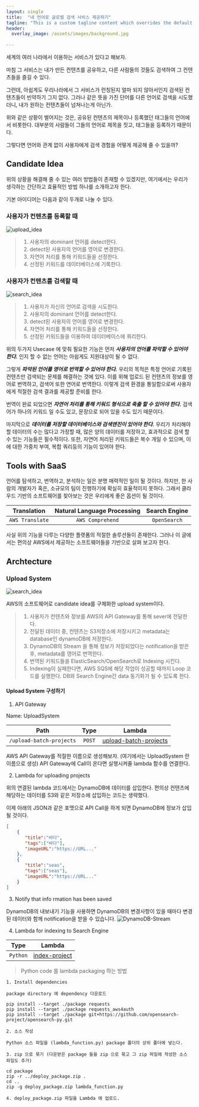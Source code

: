 ```yaml
---
layout: single
title:  "내 언어로 글로벌 검색 서비스 제공하기"
tagline: "This is a custom tagline content which overrides the default page excerpt."
header:
  overlay_image: /assets/images/background.jpg  
  
---
```


세계의 여러 나라에서 이용하는 서비스가 있다고 해보자. 

마침 그 서비스는 내가 만든 컨텐츠를 공유하고, 다른 사람들의 것들도 검색하여 그 컨텐츠들을 즐길 수 있다. 

그런데, 아쉽게도 우리나라에서 그 서비스가 런칭된지 얼마 되지 않아서인지 검색된 컨텐츠들이 빈약하기 그지 없다. 그러나 같은 뜻을 가진 단어를 다른 언어로 검색을 시도했더니, 내가 원하는 컨텐츠들이 넘쳐나는게 아닌가. 

위와 같은 상황이 벌어지는 것은, 공유된 컨텐츠의 제목이나 등록했던 태그들의 언어에서 비롯한다. 대부분의 사람들이 그들의 언어로 제목을 짓고, 태그들을 등록하기 때문이다. 

그렇다면 언어와 관계 없이 사용자에게 검색 경험을 어떻게 제공해 줄 수 있을까?

## Candidate Idea

위의 상황을 해결해 줄 수 있는 여러 방법들이 존재할 수 있겠지만, 여기에서는 우리가 생각하는 간단하고 효율적인 방법 하나를 소개하고자 한다.

기본 아이디어는 다음과 같이 두개로 나눌 수 있다.

### 사용자가 컨텐츠를 등록할 때
![upload_idea](/assets/upload_idea.png)
  
> 1. 사용자의 dominant 언어를 detect한다. 
> 2. detect된 사용자의 언어를 영어로 변경한다.
> 3. 자연어 처리를 통해 키워드들을 선정한다. 
> 4. 선정된 키워드를 데이터베이스에 기록한다.  
  
### 사용자가 컨텐츠를 검색할 때
![search_idea](/assets/search_idea.png)
  
> 1. 사용자가 자신의 언어로 검색을 시도한다. 
> 2. 사용자의 dominant 언어를 detect한다. 
> 3. detect된 사용자의 언어를 영어로 변경한다.
> 4. 자연어 처리를 통해 키워드들을 선정한다.
> 5. 선정된 키워드들을 이용하여 데이터베이스에 쿼리한다.


위의 두가지 Usecase 에 맞춰 필요한 기능은 먼저 **_사용자의 언어를 파악할 수 있어야 한다._** 인지 할 수 없는 언어는 아쉽게도 지원대상이 될 수 없다. 

그렇게  **_파악된 언어를 영어로 번역할 수 있어야 한다._** 우리의 목적은 특정 언어로 기록된 컨텐츠만 검색되는 문제를 해결하는 것에 있다. 이를 위해 업로드 된 컨텐츠의 정보를 영어로 번역하고, 검색어 또한 연어로 번역한다. 이렇게 검색 환경을 통일함으로써 사용자에게 적절한 검색 결과를 제공할 준비를 한다.

번역이 완료 되었으면 **_자연어 처리를 통해 키워드 형식으로 축출 할 수 있어야 한다._** 검색어가 하나의 키워드 일 수도 있고, 문장으로 되어 있을 수도 있기 때문이다. 

마지막으로 **_데이터를 저장할 데이터베이스와 검색엔진이 있어야 한다._** 우리가 처리해야할 데이터의 수는 많다고 가정할 때, 많은 양의 데이터를 저장하고, 효과적으로 검색 할 수 있는 기능들은 필수적이다. 또한, 자연어 처리된 키워드들은 복수 개일 수 있으며, 이에 대한 가중치 부여, 복합 쿼리등의 기능이 있어야 한다.

## Tools with SaaS

언어를 탐색하고, 번역하고, 분석하는 일은 분명 매력적인 일이 될 것이다. 하지만, 한 사람의 개발자가 혹은, 소규모의 팀이 진행하기에 확실히 효율적이지 못하다. 그래서 클라우드 기반의 소프트웨어를 찾아보는 것은 우리에게 좋은 옵션이 될 것이다.

|Translation|Natural Language Processing|Search Engine|
|:------------------:|:------------------:|:------------------:|
| `AWS Translate` | `AWS Comprehend` | `OpenSearch` |

사실 위의 기능을 다루는 다양한 플랫폼의 적절한 솔루션들이 존재한다. 그러나 이 글에서는 편의상 AWS에서 제공하는 소프트웨어들을 기반으로 살펴 보고자 한다.

## Archtecture

### Upload System

![search_idea](/assets/upload_arch.png)

AWS의 소프트웨어로 candidate idea를 구체화한 upload system이다. 

> 1. 사용자가 컨텐츠와 정보를 AWS의 API Gateway를 통해 sever에 전달한다. 
> 2. 전달된 데이터 중, 컨텐츠는 S3저장소에 저장시키고 metadata는 database인 dynamoDB에 저장한다.
> 3. DynamoDB의 Stream 을 통해 정보가 저장되었다는 notification을 받은 후, metadata를 영어로 번역한다.
> 4. 번역된 키워드들을 ElasticSearch/OpenSearch로 Indexing 시킨다.
> 5. Indexing이 실패한다면, AWS SQS에 해당 작업이 성공할 때까지 Loop 코드를 실행한다. DB와 Search Engine간 data 동기화가 될 수 있도록 한다.
   
#### Upload System 구성하기

1. API Gateway

Name: UploadSystem

|Path|Type|Lambda|
|:------------------:|:------------------:|:------------------:|
| `/upload-batch-projects` | `POST` | [upload-batch-projects](https://github.com/KineMasterCorp/MultilingualSearch-sample/tree/main/lambda/upload-projects/upload-batch-projects) |

AWS API Gateway를 적절한 이름으로 생성해보자. (여기에서는  UploadSystem 란 이름으로 생성) API Gateway에 Call이 온다면 실행시켜줄 lambda 함수를 연결한다. 

2. Lambda for uploading projects

위의 연결된 lambda 코드에서는 DynamoDB에 데이터를 삽입한다. 편의상 컨텐츠에 해당하는 데이터를 S3와 같은 저장소에 삽입하는 코드는 생략했다. 

이제 아래의 JSON과 같은 포맷으로 API Call을 하게 되면 DynamoDB에 정보가 삽입 될 것이다.

```json
[
    {
       "title":"바다",
       "tags":["바다"],
       "imageURL":"https://URL..."
    },
    {
       "title":"seas",
       "tags":["seas"],
       "imageURL":"https://URL..."
    }
]
```

3. Notify that info rmation has been saved

DynamoDB의 내보내기 기능을 사용하면 DynamoDB의 변경사항이 있을 때마다 변경된 데이터와 함께 notification을 받을 수 있습니다.
![DynamoDB-Stream](/assets/DynamoDB-Stream.png)

4.  Lambda for indexing to Search Engine

|Type|Lambda|
|:------------------:|:------------------:|
| `Python` | [index-project](https://github.com/KineMasterCorp/MultilingualSearch-sample/tree/main/lambda/index-project)

> Python code 를 lambda packaging 하는 방법

```
1. Install dependencies

package directory 에 dependency 다운로드

pip install --target ./package requests 
pip install --target ./package requests_aws4auth
pip install --target ./package git+https://github.com/opensearch-project/opensearch-py.git

2. 소스 작성

Python 소스 파일을 (lambda_function.py) package 폴더의 상위 폴더에 넣는다.

3. zip 으로 묶기 (다운받은 package 들을 zip 으로 묶고 그 zip 파일에 작성한 소스 파일도 추가)

cd package
zip -r ../deploy_package.zip .
cd ..
zip -g deploy_package.zip lambda_function.py

4. deploy_package.zip 파일을 Lambda 에 업로드.
```
